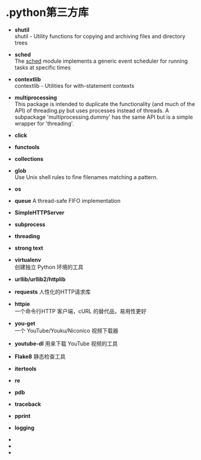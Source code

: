 
# .python第三方库

+ **shutil**     
  shutil - Utility functions for copying and archiving files and directory trees  
  
+ **sched**  
  The [sched](https://pymotw.com/2/sched/index.html#module-sched "sched: Generic event scheduler.") module implements a generic event scheduler for running tasks at specific times  
  
+ **contextlib**    
  contextlib - Utilities for with-statement contexts  
  
+ **multiprocessing**   
  This package is intended to duplicate the functionality (and much of
  the API) of threading.py but uses processes instead of threads.  A
  subpackage 'multiprocessing.dummy' has the same API but is a simple
   wrapper for 'threading'.  
   
+ **click**  
+ **functools**
+  **collections**  
+  **glob**  
  Use Unix shell rules to fine filenames matching a pattern.
  
+  **os**
+  **queue**
 A thread-safe FIFO implementation
 
+  **SimpleHTTPServer**  
+  **subprocess**  
+  **threading**  
+  **strong text**
+ **virtualenv**  
  创建独立 Python 环境的工具

+ **urllib/urllib2/httplib**  

+  **requests**
  人性化的HTTP请求库
    
+  **httpie**  
  一个命令行HTTP 客户端，cURL 的替代品，易用性更好
  
+  **you-get**  
  一个 YouTube/Youku/Niconico 视频下载器  
  
+  **youtube-dl**
  用来下载 YouTube 视频的工具
  
+  **Flake8**
    静态检查工具
    
+  **itertools**
+  **re**
+  **pdb**
+  **traceback**
+  **pprint**
+  **logging**
+ 
+ 
+ 

<!--stackedit_data:
eyJoaXN0b3J5IjpbLTE3ODU4Njc2OTEsODk5NzE4MjY2LDczMD
k5ODExNl19
-->
